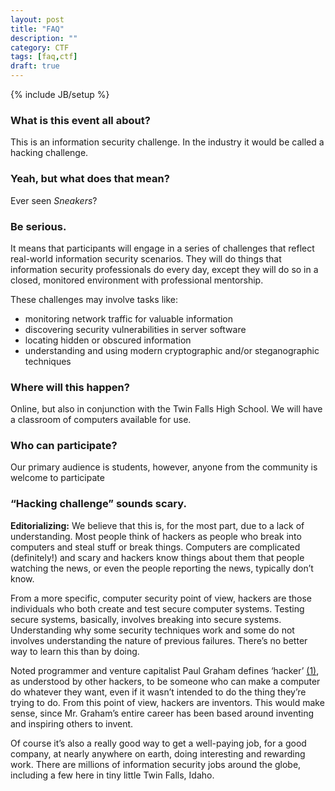 ```yaml
---
layout: post
title: "FAQ"
description: ""
category: CTF 
tags: [faq,ctf]
draft: true
---
```

{% include JB/setup %}

### What is this event all about?
 
This is an information security challenge. In the industry it would be called a hacking challenge.
 
### Yeah, but what does that mean?

Ever seen *Sneakers*?

### Be serious.
 
It means that participants will engage in a series of challenges that reflect real-world information security scenarios. They will do things that information security professionals do every day, except they will do so in a closed, monitored environment with professional mentorship.
 
These challenges may involve tasks like:
* monitoring network traffic for valuable information
* discovering security vulnerabilities in server software
* locating hidden or obscured information
* understanding and using modern cryptographic and/or steganographic techniques

### Where will this happen?
 
Online, but also in conjunction with the Twin Falls High School. We will have a classroom of computers available for use.
 
### Who can participate?
 
Our primary audience is students, however, anyone from the community is welcome to participate
 
### “Hacking challenge” sounds scary.
 
**Editorializing:** We believe that this is, for the most part, due to a lack of understanding. Most people think of hackers as people who break into computers and steal stuff or break things. Computers are complicated (definitely!) and scary and hackers know things about them that people watching the news, or even the people reporting the news,  typically don’t know.
 
From a more specific, computer security point of view, hackers are those individuals who both create and test secure computer systems. Testing secure systems, basically, involves breaking into secure systems. Understanding why some security techniques work and some do not involves understanding the nature of previous failures. There’s no better way to learn this than by doing.
 
Noted programmer and venture capitalist Paul Graham defines ‘hacker’ [(1)](http://www.paulgraham.com/gba.html), as understood by other hackers, to be someone who can make a computer do whatever they want, even if it wasn’t intended to do the thing they’re trying to do. From this point of view, hackers are inventors. This would make sense, since Mr. Graham’s entire career has been based around inventing and inspiring others to invent.
 
Of course it’s also a really good way to get a well-paying job, for a good company, at nearly anywhere on earth, doing interesting and rewarding work. There are millions of information security jobs around the globe, including a few here in tiny little Twin Falls, Idaho.
 
